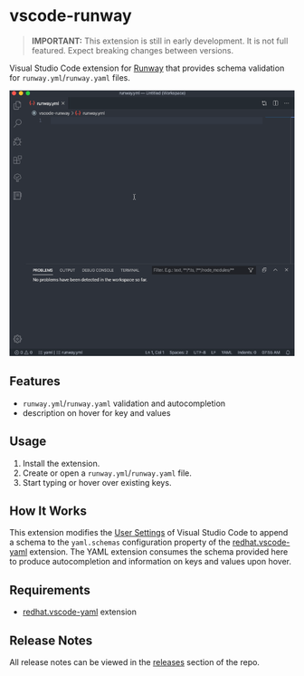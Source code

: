 # vscode-runway

> **IMPORTANT:** This extension is still in early development. It is not full featured. Expect breaking changes between versions.

Visual Studio Code extension for [Runway](https://github.com/onicagroup/runway) that provides schema validation for `runway.yml`/`runway.yaml` files.

![vscode-runway.gif](https://raw.githubusercontent.com/ITProKyle/vscode-runway/master/assets/vscode-runway.gif)

## Features

- `runway.yml`/`runway.yaml` validation and autocompletion
- description on hover for key and values

## Usage

1. Install the extension.
2. Create or open a `runway.yml`/`runway.yaml` file.
3. Start typing or hover over existing keys.

## How It Works

This extension modifies the [User Settings](https://code.visualstudio.com/docs/getstarted/settings) of Visual Studio Code to append a schema to the `yaml.schemas` configuration property of the [redhat.vscode-yaml](https://marketplace.visualstudio.com/items?itemName=redhat.vscode-yaml) extension. The YAML extension consumes the schema provided here to produce autocompletion and information on keys and values upon hover.

## Requirements

- [redhat.vscode-yaml](https://marketplace.visualstudio.com/items?itemName=redhat.vscode-yaml) extension

## Release Notes

All release notes can be viewed in the [releases](https://github.com/ITProKyle/vscode-runway/releases) section of the repo.
